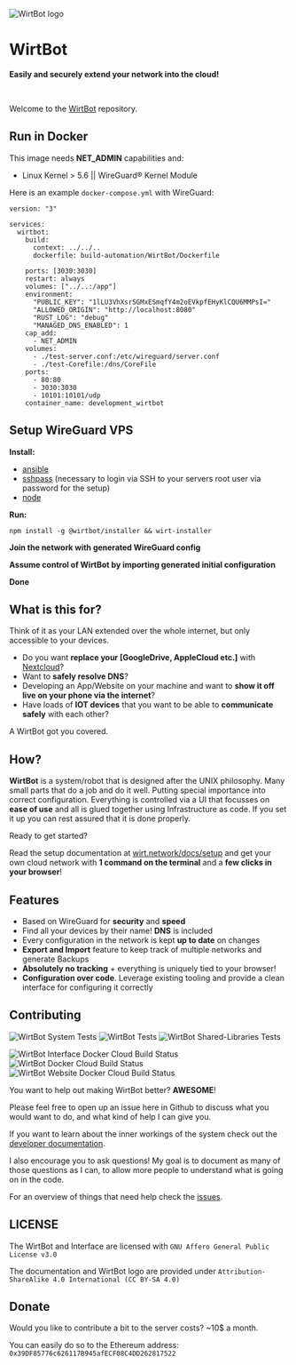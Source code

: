 ![WirtBot logo](Interface/public/logo.svg)

# WirtBot
**Easily and securely extend your network into the cloud!**

<br/>


Welcome to the [WirtBot](https://wirtbot.com) repository.

## Run in Docker

This image needs **NET_ADMIN** capabilities and:

- Linux Kernel > 5.6 || WireGuard® Kernel Module

Here is an example `docker-compose.yml` with WireGuard:
```
version: "3"

services:
  wirtbot:
    build: 
      context: ../../..
      dockerfile: build-automation/WirtBot/Dockerfile
      
    ports: [3030:3030]
    restart: always
    volumes: ["../..:/app"]
    environment:
      "PUBLIC_KEY": "1lLU3VhXsrSGMxESmqfY4m2oEVkpfEHyKlCQU6MMPsI="
      "ALLOWED_ORIGIN": "http://localhost:8080"
      "RUST_LOG": "debug"
      "MANAGED_DNS_ENABLED": 1
    cap_add:
      - NET_ADMIN
    volumes:
      - ./test-server.conf:/etc/wireguard/server.conf
      - ./test-Corefile:/dns/CoreFile
    ports:
      - 80:80
      - 3030:3030
      - 10101:10101/udp
    container_name: development_wirtbot
```

## Setup WireGuard VPS

**Install:**
- [ansible](https://docs.ansible.com/ansible/latest/installation_guide/intro_installation.html)
- [sshpass](https://gist.github.com/arunoda/7790979) (necessary to login via SSH to your servers root user via password for the setup)
- [node](https://nodejs.org/en/download/)

**Run:**
```
npm install -g @wirtbot/installer && wirt-installer
```
**Join the network with generated WireGuard config**

**Assume control of WirtBot by importing generated initial configuration**

**Done**

## What is this for?

Think of it as your LAN extended over the whole internet, but only accessible to your devices.

- Do you want **replace your [GoogleDrive, AppleCloud etc.]** with [Nextcloud](https://nextcloud.com/)?
- Want to **safely resolve DNS**?
- Developing an App/Website on your machine and want to **show it off live on your phone via the internet**?
- Have loads of **IOT devices** that you want to be able to **communicate safely** with each other?

A WirtBot got you covered. 


## How?

**WirtBot** is a system/robot that is designed after the UNIX philosophy. 
Many small parts that do a job and do it well. Putting special importance into correct configuration.
Everything is controlled via a UI that focusses on **ease of use** and all is glued together using Infrastructure as code.
If you set it up you can rest assured that it is done properly.

Ready to get started?

Read the setup documentation at [wirt.network/docs/setup](https://wirt.network/docs/setup) and get your own cloud network with **1 command on the terminal** and a **few clicks in your browser**!

## Features
- Based on WireGuard for **security** and **speed**
- Find all your devices by their name! **DNS** is included
- Every configuration in the network is kept **up to date** on changes
- **Export and Import** feature to keep track of multiple networks and generate Backups
- **Absolutely no tracking** + everything is uniquely tied to your browser!
- **Configuration over code**. Leverage existing tooling and provide a clean interface for configuring it correctly

## Contributing
![WirtBot System Tests](https://github.com/b-m-f/WirtBot/workflows/run%20WirtBot%20system%20tests/badge.svg)
![WirtBot Tests](https://github.com/b-m-f/WirtBot/workflows/run%20WirtBot%20tests/badge.svg)
![WirtBot Shared-Libraries Tests](https://github.com/b-m-f/WirtBot/workflows/run%20WirtBot%20shared-lib%20tests/badge.svg)

![WirtBot Interface Docker Cloud Build Status](https://img.shields.io/docker/cloud/build/bmff/wirtbot-interface?label=WirtBot%20Interface%20build)
![WirtBot Docker Cloud Build Status](https://img.shields.io/docker/cloud/build/bmff/wirtbot?label=WirtBot%20build)
![WirtBot Website Docker Cloud Build Status](https://img.shields.io/docker/cloud/build/bmff/wirtbot-website?label=WirtBot%20Website%20build)

You want to help out making WirtBot better? **AWESOME**! 

Please feel free to open up an issue here in Github to discuss what you would want to do, and what kind of help I can give you.

If you want to learn about the inner workings of the system check out the [developer documentation](https://wirtbot.com/developer-documentation/).

I also encourage you to ask questions! My goal is to document as many of those questions as I can, to allow more people to understand what is going on in the code.


For an overview of things that need help check the [issues](https://github.com/b-m-f/WirtBot/issues).


## LICENSE

The WirtBot and Interface are licensed with `GNU Affero General Public License v3.0`

The documentation and WirtBot logo are provided under `Attribution-ShareAlike 4.0 International (CC BY-SA 4.0)`

## Donate

Would you like to contribute a bit to the server costs? ~10$ a month.

You can easily do so to the Ethereum address: `0x39DF85776c626117B945afECF08C4DD262817522`
